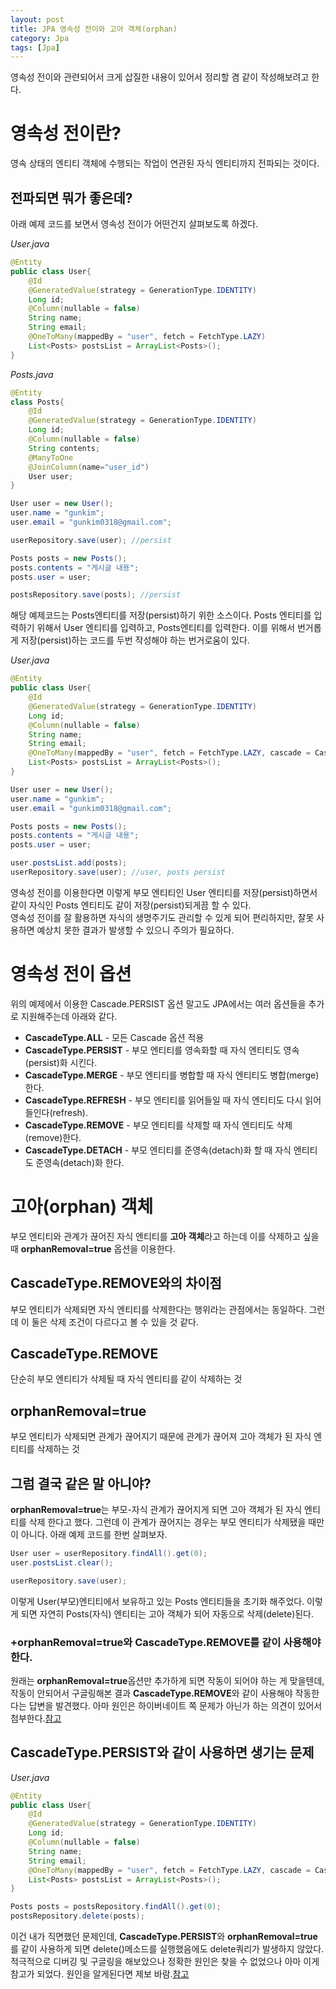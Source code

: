```yaml
---
layout: post
title: JPA 영속성 전이와 고아 객체(orphan)
category: Jpa
tags: [Jpa]
---
```


영속성 전이와 관련되어서 크게 삽질한 내용이 있어서 정리할 겸 같이 작성해보려고 한다.

# 영속성 전이란?

영속 상태의 엔티티 객체에 수행되는 작업이 연관된 자식 엔티티까지 전파되는 것이다.

## 전파되면 뭐가 좋은데?

아래 예제 코드를 보면서 영속성 전이가 어떤건지 살펴보도록 하겠다.

_User.java_

```java
@Entity
public class User{
    @Id
    @GeneratedValue(strategy = GenerationType.IDENTITY)
    Long id;
    @Column(nullable = false)
    String name;
    String email;
    @OneToMany(mappedBy = "user", fetch = FetchType.LAZY)
    List<Posts> postsList = ArrayList<Posts>();
}
```

_Posts.java_

```java
@Entity
class Posts{
    @Id
    @GeneratedValue(strategy = GenerationType.IDENTITY)
    Long id;
    @Column(nullable = false)
    String contents;
    @ManyToOne
    @JoinColumn(name="user_id")
    User user;
}
```

```java
User user = new User();
user.name = "gunkim";
user.email = "gunkim0318@gmail.com";

userRepository.save(user); //persist

Posts posts = new Posts();
posts.contents = "게시글 내용";
posts.user = user;

postsRepository.save(posts); //persist
```

해당 예제코드는 Posts엔티티를 저장(persist)하기 위한 소스이다. Posts 엔티티를 입력하기 위해서 User 엔티티를 입력하고, Posts엔티티를 입력한다.
이를 위해서 번거롭게 저장(persist)하는 코드를 두번 작성해야 하는 번거로움이 있다.

_User.java_

```java
@Entity
public class User{
    @Id
    @GeneratedValue(strategy = GenerationType.IDENTITY)
    Long id;
    @Column(nullable = false)
    String name;
    String email;
    @OneToMany(mappedBy = "user", fetch = FetchType.LAZY, cascade = CascadeType.PERSIST)
    List<Posts> postsList = ArrayList<Posts>();
}
```

```java
User user = new User();
user.name = "gunkim";
user.email = "gunkim0318@gmail.com";

Posts posts = new Posts();
posts.contents = "게시글 내용";
posts.user = user;

user.postsList.add(posts);
userRepository.save(user); //user, posts persist
```

영속성 전이를 이용한다면 이렇게 부모 엔티티인 User 엔티티를 저장(persist)하면서 같이 자식인 Posts 엔티티도 같이 저장(persist)되게끔 할 수 있다.  
영속성 전이를 잘 활용하면 자식의 생명주기도 관리할 수 있게 되어 편리하지만, 잘못 사용하면 예상치 못한 결과가 발생할 수 있으니 주의가 필요하다.

# 영속성 전이 옵션

위의 예제에서 이용한 Cascade.PERSIST 옵션 말고도 JPA에서는 여러 옵션들을 추가로 지원해주는데 아래와 같다.

- **CascadeType.ALL** - 모든 Cascade 옵션 적용
- **CascadeType.PERSIST** - 부모 엔티티를 영속화할 때 자식 엔티티도 영속(persist)화 시킨다.
- **CascadeType.MERGE** - 부모 엔티티를 병합할 때 자식 엔티티도 병합(merge)한다.
- **CascadeType.REFRESH** - 부모 엔티티를 읽어들일 때 자식 엔티티도 다시 읽어들인다(refresh).
- **CascadeType.REMOVE** - 부모 엔티티를 삭제할 때 자식 엔티티도 삭제(remove)한다.
- **CascadeType.DETACH** - 부모 엔티티를 준영속(detach)화 할 때 자식 엔티티도 준영속(detach)화 한다.

# 고아(orphan) 객체

부모 엔티티와 관계가 끊어진 자식 엔티티를 **고아 객체**라고 하는데 이를 삭제하고 싶을 때 **orphanRemoval=true** 옵션을 이용한다.

## CascadeType.REMOVE와의 차이점

부모 엔티티가 삭제되면 자식 엔티티를 삭제한다는 행위라는 관점에서는 동일하다. 그런데 이 둘은 삭제 조건이 다르다고 볼 수 있을 것 같다.

## **CascadeType.REMOVE**

단순히 부모 엔티티가 삭제될 때 자식 엔티티를 같이 삭제하는 것

## **orphanRemoval=true**

부모 엔티티가 삭제되면 관계가 끊어지기 때문에 관계가 끊어져 고아 객체가 된 자식 엔티티를 삭제하는 것

## 그럼 결국 같은 말 아니야?

**orphanRemoval=true**는 부모-자식 관계가 끊어지게 되면 고아 객체가 된 자식 엔티티를 삭제 한다고 했다. 그런데 이 관계가 끊어지는 경우는 부모 엔티티가 삭제됐을 때만이 아니다. 아래 예제 코드를 한번 살펴보자.

```java
User user = userRepository.findAll().get(0);
user.postsList.clear();

userRepository.save(user);
```

이렇게 User(부모)엔티티에서 보유하고 있는 Posts 엔티티들을 초기화 해주었다. 이렇게 되면 자연히 Posts(자식) 엔티티는 고아 객체가 되어 자동으로 삭제(delete)된다.

### +**orphanRemoval=true**와 CascadeType.REMOVE를 같이 사용해야 한다.

원래는 **orphanRemoval=true**옵션만 추가하게 되면 작동이 되어야 하는 게 맞을텐데, 작동이 안되어서 구글링해본 결과 **CascadeType.REMOVE**와 같이 사용해야 작동한다는 답변을 발견했다. 아마 원인은 하이버네이트 쪽 문제가 아닌가 하는 의견이 있어서 첨부한다.[참고](https://github.com/mjung1798/Jyami-Java-Lab/issues/1)

## CascadeType.PERSIST와 같이 사용하면 생기는 문제

_User.java_

```java
@Entity
public class User{
    @Id
    @GeneratedValue(strategy = GenerationType.IDENTITY)
    Long id;
    @Column(nullable = false)
    String name;
    String email;
    @OneToMany(mappedBy = "user", fetch = FetchType.LAZY, cascade = CascadeType.PERSIST, orphanRemoval=true)
    List<Posts> postsList = ArrayList<Posts>();
}
```

```java
Posts posts = postsRepository.findAll().get(0);
postsRepository.delete(posts);
```

이건 내가 직면했던 문제인데, **CascadeType.PERSIST**와 **orphanRemoval=true**를 같이 사용하게 되면 delete()메소드를 실행했음에도 delete쿼리가 발생하지 않았다. 적극적으로 디버깅 및 구글링을 해보았으나 정확한 원인은 찾을 수 없었으나 아마 이게 참고가 되었다. 원인을 알게된다면 제보 바람.[참고](https://joont92.github.io/jpa/CascadeType-PERSIST%EB%A5%BC-%ED%95%A8%EB%B6%80%EB%A1%9C-%EC%82%AC%EC%9A%A9%ED%95%98%EB%A9%B4-%EC%95%88%EB%90%98%EB%8A%94-%EC%9D%B4%EC%9C%A0/)
